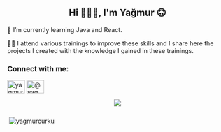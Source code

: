 <h2 align="center">Hi 🙋🏽‍♀️, I'm Yağmur 🙃</h2>



💫 I’m currently learning Java and React.

👩‍💻 I attend various trainings to improve these skills and I share here the projects I created with the knowledge I gained in these trainings.

###


###


<h3 align="left">Connect with me:</h3>
<p align="left">
<a href="https://linkedin.com/in/yagmurcurku" target="blank"><img align="center" src="https://raw.githubusercontent.com/rahuldkjain/github-profile-readme-generator/master/src/images/icons/Social/linked-in-alt.svg" alt="yagmurcurku" height="30" width="40" /></a>
<a href="https://medium.com/@yagmurcurku" target="blank"><img align="center" src="https://raw.githubusercontent.com/rahuldkjain/github-profile-readme-generator/master/src/images/icons/Social/medium.svg" alt="@yagmurcurku" height="30" width="40" /></a>



<div align="center">
  <img src="https://profile-counter.glitch.me/yagmurcurku/count.svg?"  />
</div>




<h3 align="left"></h3>

###




<p>&nbsp;<img align="center" src="https://github-readme-stats.vercel.app/api?username=yagmurcurku&show_icons=true&locale=en" alt="yagmurcurku" /></p>


<br clear="both">

###
